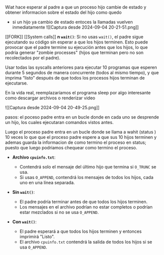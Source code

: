 Wiat hace esperar al padre a que un proceso hijo  cambie de estado y obtener informacion sobre el estado del hijo como quedo
 - si un hijo ya cambio de estado entoces la llamadas vuelven inmediatamente ![[Captura desde 2024-09-04 20-21-51.png]]



[[FORK]] [[System calls]]
**n `wait()`**: Si no usas `wait()`, el padre sigue ejecutando su código sin esperar a que los hijos terminen. Esto puede provocar que el padre termine su ejecución antes que los hijos, lo que podría generar "zombie processes" (hijos que terminan pero no son recolectados por el padre).


Usar todas las syscalls anteriores para ejecutar 10 programas que esperen durante 5 segundos de manera concurrente (todos al mismo tiempo), y que imprima “listo” después de que todos los procesos hijos terminan de ejecutarse.

  

En la vida real, reemplazaríamos el programa sleep por algo interesante como descargar archivos o renderizar video




![[Captura desde 2024-09-04 20-49-25.png]]

pasos:
	el poceso padre entra en un bucle donde en cada uno se desprende un hijo, los cuales ejecutaran comandos vistos antes.

Luego el proceso padre entra en un bucle donde se llama a wahit (status ) 10 veces lo que que el proceso padre espere a que sus 10 hijos terminen y ademas guarda la informacion de como termino el proceso en status; puesto que luego podriamos chequear como termino el proceso.



- **Archivo `cpuinfo.txt`**:
    
    - Contendrá solo el mensaje del último hijo que termina si `O_TRUNC` se usa.
    - Si usas `O_APPEND`, contendrá los mensajes de todos los hijos, cada uno en una línea separada.
- **Sin `wait()`**:
    
    - El padre podría terminar antes de que todos los hijos terminen.
    - Los mensajes en el archivo podrían no estar completos o podrían estar mezclados si no se usa `O_APPEND`.
- **Con `wait()`**:
    
    - El padre esperará a que todos los hijos terminen y entonces imprimirá "Listo".
    - El archivo `cpuinfo.txt` contendrá la salida de todos los hijos si se usa `O_APPEND`.